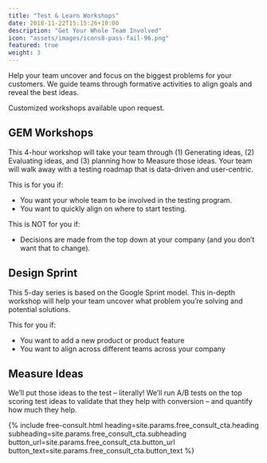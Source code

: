 ```yaml
---
title: "Test & Learn Workshops"
date: 2018-11-22T15:15:26+10:00
description: "Get Your Whole Team Involved"
icon: "assets/images/icons8-pass-fail-96.png"
featured: true
weight: 3
---
```


Help your team uncover and focus on the biggest problems for your customers. We guide teams through formative activities to align goals and reveal the best ideas.

Customized workshops available upon request.

## GEM Workshops

This 4-hour workshop will take your team through (1) Generating ideas, (2) Evaluating ideas, and (3) planning how to Measure those ideas. Your team will walk away with a testing roadmap that is data-driven and user-centric.

This is for you if:

- You want your whole team to be involved in the testing program.
- You want to quickly align on where to start testing.

This is NOT for you if:

- Decisions are made from the top down at your company (and you don’t want that to change).

## Design Sprint

This 5-day series is based on the Google Sprint model. This in-depth workshop will help your team uncover what problem you’re solving and potential solutions.

This for you if:

- You want to add a new product or product feature
- You want to align across different teams across your company

## Measure Ideas

We’ll put those ideas to the test – literally! We’ll run A/B tests on the top scoring test ideas to validate that they help with conversion – and quantify how much they help.

{% include free-consult.html heading=site.params.free_consult_cta.heading
subheading=site.params.free_consult_cta.subheading
button_url=site.params.free_consult_cta.button_url
button_text=site.params.free_consult_cta.button_text %}
